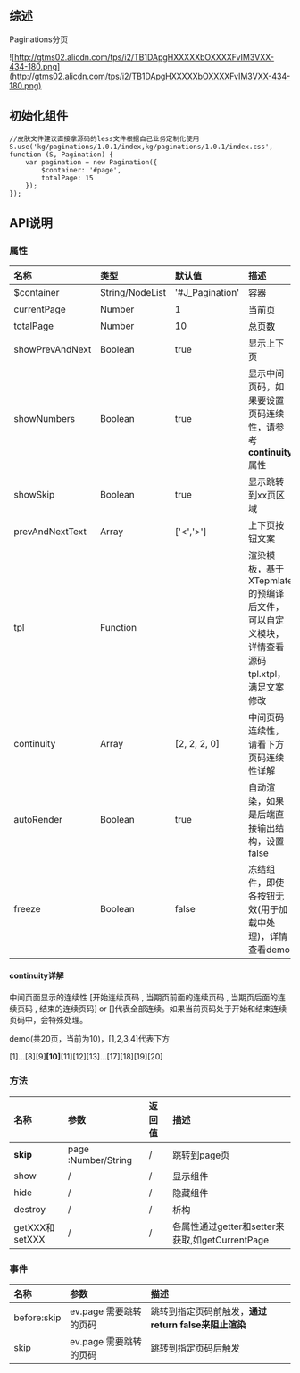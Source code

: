 ## 综述

Paginations分页

![http://gtms02.alicdn.com/tps/i2/TB1DApgHXXXXXbOXXXXFvIM3VXX-434-180.png](http://gtms02.alicdn.com/tps/i2/TB1DApgHXXXXXbOXXXXFvIM3VXX-434-180.png)

## 初始化组件
	//皮肤文件建议直接拿源码的less文件根据自己业务定制化使用	
    S.use('kg/paginations/1.0.1/index,kg/paginations/1.0.1/index.css', function (S, Pagination) {
        var pagination = new Pagination({
        	$container: '#page',
        	totalPage: 15
        });
    });

## API说明

### 属性

|名称|类型|默认值|描述|
|:---------------|:--------|:----|:----------|
|$container|String/NodeList|'#J_Pagination'|容器|
|currentPage|Number|1|当前页|
|totalPage|Number|10|总页数|
|showPrevAndNext|Boolean|true|显示上下页|
|showNumbers|Boolean|true|显示中间页码，如果要设置页码连续性，请参考**continuity**属性|
|showSkip|Boolean|true|显示跳转到xx页区域|
|prevAndNextText|Array|['<','>']|上下页按钮文案|
|tpl|Function||渲染模板，基于XTepmlate的预编译后文件，可以自定义模块，详情查看源码tpl.xtpl，满足文案修改|
|continuity|Array|[2, 2, 2, 0]|中间页码连续性，请看下方页码连续性详解|
|autoRender|Boolean|true|自动渲染，如果是后端直接输出结构，设置false|
|freeze|Boolean|false|冻结组件，即使各按钮无效(用于加载中处理)，详情查看demo|

#### continuity详解

中间页面显示的连续性 [开始连续页码 , 当期页前面的连续页码 , 当期页后面的连续页码 , 结束的连续页码] or []代表全部连续。如果当前页码处于开始和结束连续页码中，会特殊处理。

demo(共20页，当前为10)，[1,2,3,4]代表下方

[1]...[8][9]**[10]**[11][12][13]...[17][18][19][20]


### 方法

|名称|参数|返回值|描述|
|:---------------|:--------|:----|:----------|
|**skip**|page :Number/String|/|跳转到page页|
|show|/|/|显示组件|
|hide|/|/|隐藏组件|
|destroy|/|/|析构|
|getXXX和setXXX|/|/|各属性通过getter和setter来获取,如getCurrentPage|

### 事件

|名称|参数|描述|
|:---------------|:--------|:----------|
|before:skip|ev.page 需要跳转的页码|跳转到指定页码前触发，**通过return false来阻止渲染**|
|skip|ev.page 需要跳转的页码|跳转到指定页码后触发|

